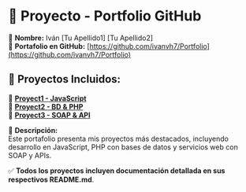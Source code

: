 # 📂 Proyecto - Portfolio GitHub

👤 **Nombre:** Iván [Tu Apellido1] [Tu Apellido2]  
📌 **Portafolio en GitHub:** [https://github.com/ivanvh7/Portfolio](https://github.com/ivanvh7/Portfolio)  

## 📌 Proyectos Incluidos:
🔹 **[Proyect1 - JavaScript](https://github.com/ivanvh7/Proyect1-JavaScript)**  
🔹 **[Proyect2 - BD & PHP](https://github.com/ivanvh7/Proyect2-bd-php)**  
🔹 **[Proyect3 - SOAP & API](https://github.com/ivanvh7/Proyect3-soap-api)**  

📜 **Descripción:**  
Este portafolio presenta mis proyectos más destacados, incluyendo desarrollo en JavaScript, PHP con bases de datos y servicios web con SOAP y APIs.

✅ **Todos los proyectos incluyen documentación detallada en sus respectivos README.md**.
